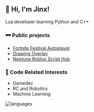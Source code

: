 ## 👋 Hi, I'm Jinx!

Lua developer learning Python and C++

### 🕶 Public projects
- [Fortnite Festival Autoplayer](https://github.com/JinxTheCatto/Stellite)
- [Drawing Overlay](https://github.com/JinxTheCatto/DrawingOverlay)
- [Neptune Roblox Script Hub](https://github.com/JinxTheCatto/LuavaultPUBLIC)
  
### 🤖 Code Related Interests
- Gamedev
- RC and Robotics
- Machine Learning

![languages](https://readme-badges-delta.vercel.app/api/top-langs/?username=JinxTheCatto&theme=transparent&custom_title=Used%20languages&hide_border=false&layout=compact&hide=)
